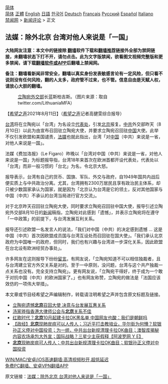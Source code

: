  <!-- 面包屑导航 --> <div class="breadcrumb"><!-- GTranslate: https://gtranslate.io/ -->  <div class="switcher notranslate">  <div class="selected">  <a href="#" onclick="return false;"> 简体</a>  </div>  <div class="option">  <a href="https://www.bannedbook.org" onclick="doGTranslate('zh-CN|zh-CN');jQuery('div.switcher div.selected a').html(jQuery(this).html());return false;" title="简体中文" class="nturl selected"> 简体</a>  <a href="https://www.bannedbook.org/zh-tw/" onclick="doGTranslate('zh-CN|zh-TW');jQuery('div.switcher div.selected a').html(jQuery(this).html());return false;" title="繁體中文" class="nturl"> 正體</a>  <a href="https://www.bannedbook.org/en/" onclick="doGTranslate('zh-CN|en');jQuery('div.switcher div.selected a').html(jQuery(this).html());return false;" title="English" class="nturl"> English</a>  <a href="https://www.bannedbook.org/ja/" onclick="doGTranslate('zh-CN|ja');jQuery('div.switcher div.selected a').html(jQuery(this).html());return false;" title="日本語" class="nturl"> 日語</a>  <a href="https://www.bannedbook.org/ko/" onclick="doGTranslate('zh-CN|ko');jQuery('div.switcher div.selected a').html(jQuery(this).html());return false;" title="한국어" class="nturl"> 한국어</a>  <a href="https://www.bannedbook.org/de/" onclick="doGTranslate('zh-CN|de');jQuery('div.switcher div.selected a').html(jQuery(this).html());return false;" title="Deutsch" class="nturl"> Deutsch</a>  <a href="https://www.bannedbook.org/fr/" onclick="doGTranslate('zh-CN|fr');jQuery('div.switcher div.selected a').html(jQuery(this).html());return false;" title="Français" class="nturl"> Français</a>  <a href="https://www.bannedbook.org/ru/" onclick="doGTranslate('zh-CN|ru');jQuery('div.switcher div.selected a').html(jQuery(this).html());return false;" title="Русский" class="nturl"> Русский</a>  <a href="https://www.bannedbook.org/es/" onclick="doGTranslate('zh-CN|es');jQuery('div.switcher div.selected a').html(jQuery(this).html());return false;" title="Español" class="nturl"> Español</a>  <a href="https://www.bannedbook.org/it/" onclick="doGTranslate('zh-CN|it');jQuery('div.switcher div.selected a').html(jQuery(this).html());return false;" title="Italiano" class="nturl"> Italiano</a>  </div>  </div>      <div class='breadcrumb-sub'><!-- Breadcrumb NavXT 6.3.0 --> <a href="https://www.bannedbook.org/" class="home">禁闻网</a> &gt; <a href="https://www.bannedbook.org/bnews/comments/" class="category">新闻评论</a> &gt; 正文</div></div><h2>法媒：除外北京 台湾对他人来说是「一国」</h2> <p class="notice"><b>大陆网友注意：本文中的链接除 <a href="https://github.com/bannedbook/fanqiang" >翻墙</a>软件下载和<a href="https://github.com/killgcd/justmysocks/blob/master/README.md">翻墙推荐</a>链接外全部为禁网链接，未翻墙状态下打不开，请勿点击。此为文字版禁闻，欲看图文视频完整版和更多禁闻，请下载<a href="https://github.com/bannedbook/fanqiang">翻墙软件或APP</a>后翻墙上禁闻网。</p><p>备注：翻墙看新闻非常安全，翻墙以真实身份发表敏感言论有一定风险，但只看不说则没有任何风险，翻的人太多，政府管不过来，也不管。信息自由是天赋人权，请放心大胆的翻墙。</b></p>  <div class="entry"> <figure> <p><figcaption><a href="https://www.bannedbook.org/bnews/tag/%e7%ab%8b%e9%99%b6%e5%ae%9b/" class="st_tag internal_tag" rel="tag" title="标签 立陶宛 下的日志">立陶宛</a><a href="https://www.bannedbook.org/bnews/tag/%E5%A4%96%E4%BA%A4%E9%83%A8/" class="st_tag internal_tag" rel="tag" title="标签 外交部 下的日志">外交部</a>长蓝斯柏吉斯。（图片来源：取自twitter.com/LithuaniaMFA）</figcaption></figure> <p>【<span class='wp_keywordlink_affiliate'><a href="https://www.soundofhope.org" title="希望之声" target="_blank">希望之声</a></span>2021年8月11日】（<a href="https://www.bannedbook.org/bnews/tag/%e5%b8%8c%e6%9c%9b%e4%b9%8b%e5%a3%b0/" class="st_tag internal_tag" rel="tag" title="标签 希望之声 下的日志">希望之声</a>记者高健雯综合报导）</p> <p><a href="https://www.bannedbook.org/bnews/tag/%e5%8f%b0%e6%b9%be/" class="st_tag internal_tag" rel="tag" title="标签 台湾 下的日志">台湾</a>将在立陶宛以「台湾」为名设立<a href="https://www.bannedbook.org/bnews/tag/%E4%BB%A3%E8%A1%A8%E5%A4%84/" class="st_tag internal_tag" rel="tag" title="标签 代表处 下的日志">代表处</a>，引发<a href="https://www.bannedbook.org/bnews/tag/%e5%8c%97%e4%ba%ac/" class="st_tag internal_tag" rel="tag" title="标签 北京 下的日志">北京</a>报复。<a href="https://www.bannedbook.org/bnews/tag/%e4%b8%ad%e5%85%b1/" class="st_tag internal_tag" rel="tag" title="标签 中共 下的日志">中共</a>外交部昨天（8月10日）以此为由宣布召回驻立陶宛大使，并要求立陶宛召回驻<span class='wp_keywordlink_affiliate'><a href="https://www.bannedbook.org/" title="中国" target="_blank">中国</a></span>大使。此举不仅引发欧盟和美国谴责，<a href="https://www.bannedbook.org/bnews/tag/%e6%b3%95%e5%aa%92/" class="st_tag internal_tag" rel="tag" title="标签 法媒 下的日志">法媒</a>也就此指出，台湾「对<a href="https://www.bannedbook.org/bnews/tag/%E4%B8%AD%E5%9B%BD/" class="st_tag internal_tag" rel="tag" title="标签 中国 下的日志">中国</a>（中共）来说是一省，对他人来说是一国」。</p>  <p>法媒《费加洛报》（Le Figaro）昨晚以「台湾对中国（中共）来说是一省，对他人来说是一国」为标题报导指，台湾18年来首次在欧洲首都开设代表处，代表处以「台湾」而非一般习惯的「台北」为名，令北京大怒。</p> <p>报导表示，台湾有自己的货币、国旗、军队、外交与政府，自1949年国共内战后便实质上与中共政治分离。尤其，台湾拥有2300万居民且享有政治民主体系，却只被少数国家承认为国家，就是因为「北京认为台湾是它的领土，反对其他国家与中国（中共）不承认的台湾当局进行官方交流」。</p>  <p>对于北京昨天召回驻立陶宛大使，同时要求立陶宛召回驻中国大使，报导引述立陶宛外交部8月10日的<span class='wp_keywordlink_affiliate'><a href="https://www.bannedbook.org/" title="新闻">新闻</a></span>稿指，立陶宛对此感到「遗憾」，并表示立陶宛将在遵守「一中政策」的前提下，与台湾发展互利关系。</p> <p>报导还引述欧盟一名发言人的说法，「我们对中国（中共）的决定感到遗憾 &#8230; 这是中国（中共）首次因欧盟成员国与台湾互设处而召回驻在国大使」。「我们承认北京政府为中国唯一的政府，但同时，我们也有兴趣与台湾进一步深化关系，因此欧盟在台北设有欧洲经贸办事处」。</p>  <p>许多网友在这则报导下纷纷<span class='wp_keywordlink'><a href="https://www.bannedbook.org/bnews/tougao/" title="留言" target="_blank">留言</a></span>。有网友说，「立陶宛知道不可以相信独裁者，且与台湾建立官方外交关系是对的。至于一中原则，没问题，台湾与这个共产独裁一点关系也没有。完全支持立陶宛」。更有网友说，「立陶宛干得好，终于成为一个敢于对抗中国（中共）的欧洲国家了。」也有网友称赞，立陶宛的做法是「法国应该效仿的一项伟大举措」。</p> <p>本文章或节目经希望之声编辑制作，转载请注明希望之声并包含原文标题及链接。 </p>  <ul class='op-related-articles' title='相关阅读'> <li><a href='https://www.bannedbook.org/bnews/baitai/20210811/1604527.html' target='_blank'>立陶宛遗憾<b>北京</b>召回大使 决意与台发展互惠关系</a></li> <li><a href='https://www.bannedbook.org/bnews/baitai/20210811/1604520.html' target='_blank'>汤家骅指香港大律师公会与<b>北京</b>关系不佳</a></li> <li><a href='https://www.bannedbook.org/bnews/comments/20210811/1604496.html' target='_blank'>红歌时代？<b>北京</b>10月起建卡拉OK黑名单 中国网友也酸：我们是朝鲜吗</a></li> <li><a href='https://www.bannedbook.org/bnews/bannedvideo/20210811/1604479.html' target='_blank'>【政经】<b>北京</b>现肺炭疽可以人传人；习近平打击教培业，华尔街为何懵？软银孙正义停对中国投资；为一统，中共出台新规清理卡拉OK曲目；澳智库揭秘内容农场承包大外宣；国际战略？三星少主获假释【阿波罗网 Y E】</a></li> <li><a href='https://www.bannedbook.org/bnews/finance/20210811/1604470.html' target='_blank'><b>北京</b>现肺炭疽可人传人；中共出台新规清理卡拉OK曲目；软银孙正义停对中国投资</a></li> </ul> <p class="texttj"> <a href="https://github.com/bannedbook/fanqiang/wiki/V2ray%E6%9C%BA%E5%9C%BA" target="_blank">WIN/MAC/安卓/iOS高速翻墙:高清视频秒开,超低延迟</a><br/> <a href="https://github.com/bannedbook/fanqiang/wiki/%E7%A6%81%E9%97%BB%E7%BD%91%E5%AE%89%E5%8D%93%E7%BF%BB%E5%A2%99%E6%96%B0%E9%97%BBAPP" target="_blank">免费PC翻墙、安卓VPN翻墙APP</a></p><p>原文链接：<a class="src_link"  href="https://www.soundofhope.org/post/534362" target="_blank">法媒：除外北京 台湾对他人来说是「一国」</a></p><a name='sharetosocial'></a>  <div style="margin-bottom:5px;padding-bottom:5px;clear:both"> <div id="archive-pix-1" class="banner-ads"> <!-- AuctionX Display platform tag START --> <div id="26318x728x90x621x_ADSLOT2" clicktrack="%%CLICK_URL_ESC%%"></div> <!-- AuctionX Display platform tag END --> </div> <div id="archive-pix-2" class="banner-ads"> <!-- AuctionX Display platform tag START --> <div id="26315x300x250x621x_ADSLOT2" clicktrack="%%CLICK_URL_ESC%%"></div> <!-- AuctionX Display platform tag END --> </div> </div>  <div id="archive-pix-1" class="banner-ads"> <!-- AuctionX Display platform tag START --> <div id="26318x728x90x621x_ADSLOT3" clicktrack="%%CLICK_URL_ESC%%"></div> <!-- AuctionX Display platform tag END --> </div> </div><!--END ENTRY--> 